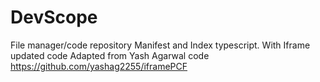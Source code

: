 # DevScope
File manager/code repository
Manifest and Index typescript. With Iframe updated code
Adapted from Yash Agarwal code https://github.com/yashag2255/iframePCF
